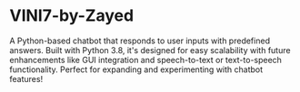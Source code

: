 # VINI7-by-Zayed
A Python-based chatbot that responds to user inputs with predefined answers. Built with Python 3.8, it's designed for easy scalability with future enhancements like GUI integration and speech-to-text or text-to-speech functionality. Perfect for expanding and experimenting with chatbot features!
